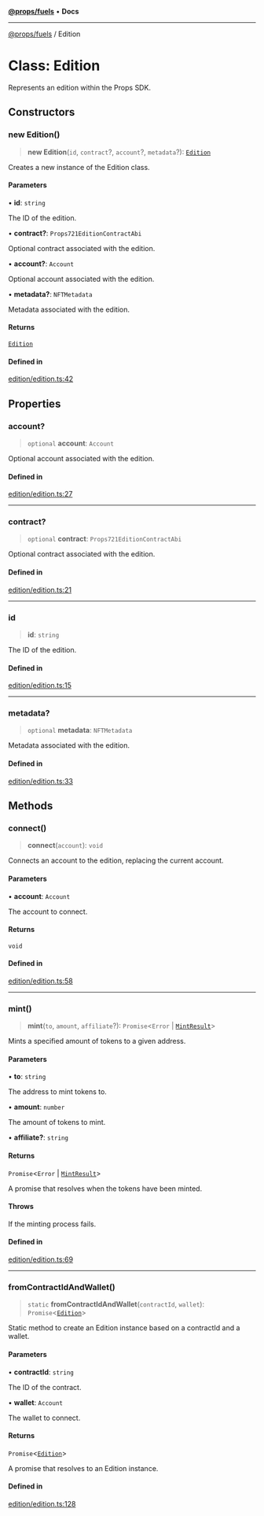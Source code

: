 [**@props/fuels**](../README.md) • **Docs**

***

[@props/fuels](../README.md) / Edition

# Class: Edition

Represents an edition within the Props SDK.

## Constructors

### new Edition()

> **new Edition**(`id`, `contract`?, `account`?, `metadata`?): [`Edition`](Edition.md)

Creates a new instance of the Edition class.

#### Parameters

• **id**: `string`

The ID of the edition.

• **contract?**: `Props721EditionContractAbi`

Optional contract associated with the edition.

• **account?**: `Account`

Optional account associated with the edition.

• **metadata?**: `NFTMetadata`

Metadata associated with the edition.

#### Returns

[`Edition`](Edition.md)

#### Defined in

[edition/edition.ts:42](https://github.com/Props-Labs/octane/blob/dc41ebab04c3883347eca767c4166cea04688b60/packages/props-fuels/src/edition/edition.ts#L42)

## Properties

### account?

> `optional` **account**: `Account`

Optional account associated with the edition.

#### Defined in

[edition/edition.ts:27](https://github.com/Props-Labs/octane/blob/dc41ebab04c3883347eca767c4166cea04688b60/packages/props-fuels/src/edition/edition.ts#L27)

***

### contract?

> `optional` **contract**: `Props721EditionContractAbi`

Optional contract associated with the edition.

#### Defined in

[edition/edition.ts:21](https://github.com/Props-Labs/octane/blob/dc41ebab04c3883347eca767c4166cea04688b60/packages/props-fuels/src/edition/edition.ts#L21)

***

### id

> **id**: `string`

The ID of the edition.

#### Defined in

[edition/edition.ts:15](https://github.com/Props-Labs/octane/blob/dc41ebab04c3883347eca767c4166cea04688b60/packages/props-fuels/src/edition/edition.ts#L15)

***

### metadata?

> `optional` **metadata**: `NFTMetadata`

Metadata associated with the edition.

#### Defined in

[edition/edition.ts:33](https://github.com/Props-Labs/octane/blob/dc41ebab04c3883347eca767c4166cea04688b60/packages/props-fuels/src/edition/edition.ts#L33)

## Methods

### connect()

> **connect**(`account`): `void`

Connects an account to the edition, replacing the current account.

#### Parameters

• **account**: `Account`

The account to connect.

#### Returns

`void`

#### Defined in

[edition/edition.ts:58](https://github.com/Props-Labs/octane/blob/dc41ebab04c3883347eca767c4166cea04688b60/packages/props-fuels/src/edition/edition.ts#L58)

***

### mint()

> **mint**(`to`, `amount`, `affiliate`?): `Promise`\<`Error` \| [`MintResult`](../type-aliases/MintResult.md)\>

Mints a specified amount of tokens to a given address.

#### Parameters

• **to**: `string`

The address to mint tokens to.

• **amount**: `number`

The amount of tokens to mint.

• **affiliate?**: `string`

#### Returns

`Promise`\<`Error` \| [`MintResult`](../type-aliases/MintResult.md)\>

A promise that resolves when the tokens have been minted.

#### Throws

If the minting process fails.

#### Defined in

[edition/edition.ts:69](https://github.com/Props-Labs/octane/blob/dc41ebab04c3883347eca767c4166cea04688b60/packages/props-fuels/src/edition/edition.ts#L69)

***

### fromContractIdAndWallet()

> `static` **fromContractIdAndWallet**(`contractId`, `wallet`): `Promise`\<[`Edition`](Edition.md)\>

Static method to create an Edition instance based on a contractId and a wallet.

#### Parameters

• **contractId**: `string`

The ID of the contract.

• **wallet**: `Account`

The wallet to connect.

#### Returns

`Promise`\<[`Edition`](Edition.md)\>

A promise that resolves to an Edition instance.

#### Defined in

[edition/edition.ts:128](https://github.com/Props-Labs/octane/blob/dc41ebab04c3883347eca767c4166cea04688b60/packages/props-fuels/src/edition/edition.ts#L128)
